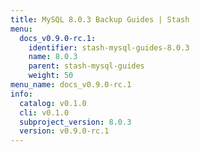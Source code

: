 ```yaml
---
title: MySQL 8.0.3 Backup Guides | Stash
menu:
  docs_v0.9.0-rc.1:
    identifier: stash-mysql-guides-8.0.3
    name: 8.0.3
    parent: stash-mysql-guides
    weight: 50
menu_name: docs_v0.9.0-rc.1
info:
  catalog: v0.1.0
  cli: v0.1.0
  subproject_version: 8.0.3
  version: v0.9.0-rc.1
---
```


